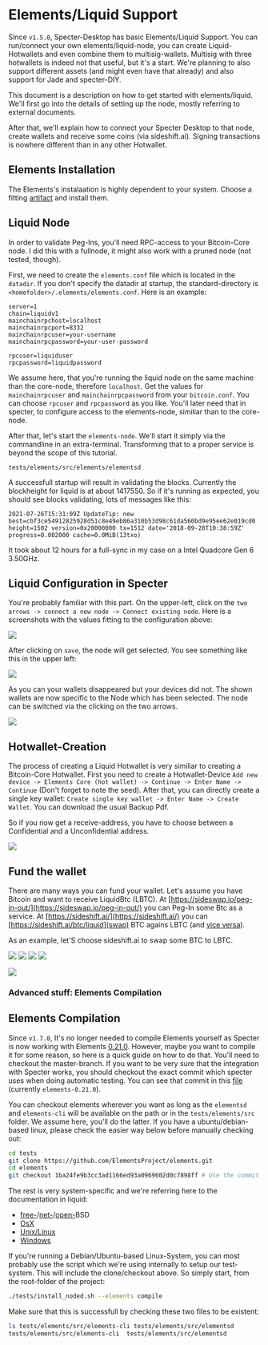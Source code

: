 # Elements/Liquid Support
Since `v1.5.0`, Specter-Desktop has basic Elements/Liquid Support. You can run/connect your own elements/liquid-node, you can create Liquid-Hotwallets and even combine them to multisig-wallets. Multisig with three hotwallets is indeed not that useful, but it's a start. We're planning to also support different assets (and might even have that already) and also support for Jade and specter-DIY.

This document is a description on how to get started with elements/liquid. We'll first go into the details of setting up the node, mostly referring to external documents. 

After that, we'll explain how to connect your Specter Desktop to that node, create wallets and receive some coins (via sideshift.ai). Signing transactions is nowhere different than in any other Hotwallet.

## Elements Installation
The Elements's instalaation is highly dependent to your system. Choose a fitting [artifact](https://github.com/ElementsProject/elements/releases) and install them. 

## Liquid Node
In order to validate Peg-Ins, you'll need RPC-access to your Bitcoin-Core node. I did this with a fullnode, it might also work with a pruned node (not tested, though).

First, we need to create the `elements.conf` file which is located in the `datadir`. If you don't specify the datadir at startup, the standard-directory is `<homefolder>/.elements/elements.conf`. Here is an example:

```
server=1
chain=liquidv1
mainchainrpchost=localhost
mainchainrpcport=8332
mainchainrpcuser=your-username
mainchainrpcpassword=your-user-password

rpcuser=liquiduser
rpcpassword=liquidpassword
```

We assume here, that you're running the liquid node on the same machine than the core-node, therefore `localhost`. Get the values for `mainchainrpcuser` and `mainchainrpcpassword` from your `bitcoin.conf`. You can choose `rpcuser` and `rpcpassword` as you like. You'll later need that in specter, to configure access to the elements-node, similiar than to the core-node.

After that, let's start the `elements-node`. We'll start it simply via the commandline in an extra-terminal. Transforming that to a proper service is beyond the scope of this tutorial.

```
tests/elements/src/elements/elementsd
```

A successfull startup will result in validating the blocks. Currently the blockheight for liquid is at about 1417550. So if it's running as expected, you should see blocks validating, lots of messages like this:

```
2021-07-26T15:31:09Z UpdateTip: new best=cbf3ce54912825928d51c8e49eb86a310b53d98c61da560bd9e95ee62e019cd0 height=1502 version=0x20000000 tx=1512 date='2018-09-28T10:38:59Z' progress=0.002000 cache=0.0MiB(13txo)
```

It took about 12 hours for a full-sync in my case on a Intel Quadcore Gen 6 3.50GHz.

## Liquid Configuration in Specter

You're probably familiar with this part. On the upper-left, click on the `two arrows -> connect a new node -> Connect existing node`. Here is a screenshots with the values fitting to the configuration above:

![](./images/elements/liquidconfig.png)

After clicking on `save`, the node will get selected. You see something like this in the upper left:

![](./images/elements/nav.png)

As you can your wallets disappeared but your devices did not. The shown wallets are now specific to the Node which has been selected. The node can be switched via the clicking on the two arrows.

![](./images/elements/nodechoose.png)

## Hotwallet-Creation

The process of creating a Liquid Hotwallet is very similiar to creating a Bitcoin-Core Hotwallet. First you need to create a Hotwallet-Device `Add new device -> Elements Core (hot wallet) -> Continue -> Enter Name -> Continue` (Don't forget to note the seed).
After that, you can directly create a single key wallet: `Create single key wallet -> Enter Name -> Create Wallet`. You can download the usual Backup Pdf.

So if you now get a receive-address, you have to choose between a Confidential and a Unconfidential address.

![](./images/elements/receive.png)

## Fund the wallet

There are many ways you can fund your wallet. Let's assume you have Bitcoin and want to receive LiquidBtc (LBTC). At [https://sideswap.io/peg-in-out/](https://sideswap.io/peg-in-out/) you can Peg-In some Btc as a service. At [https://sideshift.ai/](https://sideshift.ai/) you can [https://sideshift.ai/btc/liquid](swap) BTC agains LBTC (and [vice versa](https://sideshift.ai/liquid/btc)).

As an example, let'S choose sideshift.ai to swap some BTC to LBTC.

![](./images/elements/sideshift1.png) ![](./images/elements/sideshift2.png) ![](./images/elements/sideshift3.png) ![](./images/elements/sideshift4.png) 

![](./images/elements/txs.png)

### Advanced stuff: Elements Compilation

## Elements Compilation

Since `v1.7.0`, It's no longer needed to compile Elements yourself as Specter is now working with Elements [0.21.0](https://github.com/ElementsProject/elements/releases/tag/elements-0.21.0).
However, maybe you want to compile it for some reason, so here is a quick guide on how to do that.
You'll need to checkout the master-branch. If you want to be very sure that the integration with Specter works, you should checkout the exact commit which specter uses when doing automatic testing. You can see that commit in this [file](../tests/elements_gitrev_pinned) (currently `elements-0.21.0`).

You can checkout elements wherever you want as long as the `elementsd` and `elements-cli` will be available on the path or in the `tests/elements/src` folder. We assume here, you'll do the latter. If you have a ubuntu/debian-based linux, please check the easier way below before manually checking out:

```sh
cd tests
git clone https://github.com/ElementsProject/elements.git
cd elements
git checkout 1ba24fe9b3cc3ad1166ed93a0969602d0c7898ff # Use the commit from the file above
```

The rest is very system-specific and we're referring here to the documentation in liquid:
* [free-](https://github.com/ElementsProject/elements/blob/elements-0.18.1.12/doc/build-freebsd.md)/[net-](https://github.com/ElementsProject/elements/blob/elements-0.18.1.12/doc/build-netbsd.md)/[open-](https://github.com/ElementsProject/elements/blob/elements-0.18.1.12/doc/build-openbsd.md)BSD
* [OsX](https://github.com/ElementsProject/elements/blob/elements-0.18.1.12/doc/build-osx.md)
* [Unix/Linux](https://github.com/ElementsProject/elements/blob/elements-0.18.1.12/doc/build-unix.md)
* [Windows](https://github.com/ElementsProject/elements/blob/elements-0.18.1.12/doc/build-windows.md)

If you're running a Debian/Ubuntu-based Linux-System, you can most probably use the script which we're using internally to setup our test-system. This will include the clone/checkout above. So simply start, from the root-folder of the project:

```sh
./tests/install_noded.sh --elements compile
```

Make sure that this is successfull by checking these two files to be existent:

```sh
ls tests/elements/src/elements-cli tests/elements/src/elementsd
tests/elements/src/elements-cli  tests/elements/src/elementsd
```
